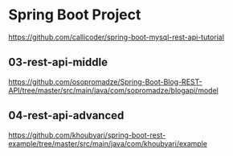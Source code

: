 # Spring Boot Project


https://github.com/callicoder/spring-boot-mysql-rest-api-tutorial

## 03-rest-api-middle
https://github.com/osopromadze/Spring-Boot-Blog-REST-API/tree/master/src/main/java/com/sopromadze/blogapi/model

## 04-rest-api-advanced
https://github.com/khoubyari/spring-boot-rest-example/tree/master/src/main/java/com/khoubyari/example